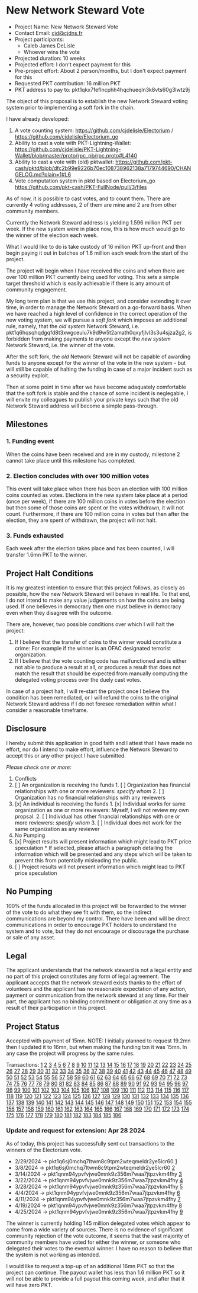 # New Network Steward Vote

* Project Name: New Network Steward Vote
* Contact Email: cjd@cjdns.fr
* Project participants:
  * Caleb James DeLisle
  * Whoever wins the vote
* Projected duration: 10 weeks
* Projected effort: I don't expect payment for this
* Pre-project effort: About 2 person/months, but I don't expect payment for this
* Requested PKT contribution: 16 million PKT
* PKT address to pay to: pkt1qkx7feflncphh4hqchueqln3k8vts60g3lwtz9j

The object of this proposal is to establish the new Network Steward voting system prior to
implementing a soft fork in the chain.

I have already developed:
1. A vote counting system: https://github.com/cjdelisle/Electorium / https://github.com/cjdelisle/Electorium_go
2. Ability to cast a vote with PKT-Lightning-Wallet: https://github.com/cjdelisle/PKT-Lightning-Wallet/blob/master/proto/rpc_pb/rpc.proto#L4140
3. Ability to cast a vote with (old) pktwallet: https://github.com/pkt-cash/pktd/blob/dfc2b99e9226b70ec108738962138a7179744690/CHANGELOG.md?plain=1#L6
4. Vote computation system in pktd based on Electorium_go https://github.com/pkt-cash/PKT-FullNode/pull/3/files

As of now, it is possible to cast votes, and to count them. There are currently 4 voting
addresses, 2 of them are mine and 2 are from other community members.

Currently the Network Steward address is yielding 1.596 million PKT per week. If the new
system were in place now, this is how much would go to the winner of the election each week.

What I would like to do is take custody of 16 million PKT up-front and then begin paying it
out in batches of 1.6 million each week from the start of the project.

The project will begin when I have received the coins and when there are over 100 million PKT
currently being used for voting. This sets a simple target threshold which is easily
achievable if there is any amount of community engagement.

My long term plan is that we use this project, and consider extending it over time, in order
to manage the Network Steward on a go-forward basis. When we have reached a high level of
confidence in the correct operation of the new voting system, we will pursue a *soft fork*
which imposes an additional rule, namely, that the *old system* Network Steward, i.e.
pkt1q6hqsqhqdgqfd8t3xwgceulu7k9d9w5t2amath0qxyfjlvl3s3u4sjza2g2, is forbidden from making
payments to anyone except the *new system* Network Steward, i.e. the winner of the vote.

After the soft fork, the *old* Network Steward will not be capable of awarding funds to
anyone except for the winner of the vote in the new system - but will still be capable of
halting the funding in case of a major incident such as a security exploit.

Then at some point in time after we have become adaquately comfortable that the soft fork
is stable and the chance of some incident is neglegable, I will envite my colleagues to
publish your private keys such that the old Network Steward address will become a simple
pass-through.

## Milestones

### 1. Funding event
When the coins have been received and are in my custody, milestone 2 cannot take place
until this milestone has completed.

### 2. Election concludes with over 100 million votes
This event will take place when there has been an election with 100 million coins counted
as votes. Elections in the new system take place at a period (once per week), if there
are 100 million coins in votes before the election but then some of those coins are spent
or the votes withdrawn, it will not count. Furthermore, if there are 100 million coins in
votes but then after the election, they are spent of withdrawn, the project will not halt.

### 3. Funds exhausted
Each week after the election takes place and has been counted, I will transfer 1.6mn PKT
to the winner.

## Project Halt Conditions
It is my greatest intention to ensure that this project follows, as closely as possible,
how the new Network Steward will behave in real life. To that end, I do not intend to
make any value judgements on how the coins are being used. If one believes in democracy
then one must believe in democracy even when they disagree with the outcome.

There are, however, two possible conditions over which I will halt the project:

1. If I believe that the transfer of coins to the winner would constitute a crime: For
example if the winner is an OFAC designated terrorist organization.
2. If I believe that the vote counting code has malfunctioned and is either not able to
produce a result at all, or produces a result that does not match the result that should
be expected from manually computing the delegated voting process over the duely cast
votes.

In case of a project halt, I will re-start the project once I believe the condition has
been remediated, or I will refund the coins to the original Network Steward address if
I do not foresee remediation within what I consider a reasonable timeframe.


## Disclosure
I hereby submit this application in good faith and I attest that I have made no effort, nor do I
intend to make effort, influence the Network Steward to accept this or any other project I have
submitted.

*Please check one or more:*

1. Conflicts
  1. [ ] An organization is receiving the funds
    1. [ ] Organization has financial relationships with one or more reviewers: *specify whom*
    2. [ ] Organization has no financial relationships with any reviewers
  2. [x] An individual is receiving the funds
    1. [x] Individual works for same organization as one or more reviewers: Myself, I will not review my own propsal.
    2. [ ] Individual has other financial relationships with one or more reviewers: *specify whom*
    3. [ ] Individual does not work for the same organization as any reviewer
2. No Pumping
  1. [x] Project results will present information which might lead to PKT price speculation
    * If selected, please attach a paragraph detailing the information which will be presented and any steps which will be taken to prevent this from potentially misleading the public.
  2. [ ] Project results will not present information which might lead to PKT price speculation

## No Pumping
100% of the funds allocated in this project will be forwarded to the winner of the vote to
do what they see fit with them, so the indirect communications are beyond my control. There have
been and will be direct communications in order to encourage PKT holders to understand the system
and to vote, but they do not encourage or discourage the purchase or sale of any asset.

## Legal

The applicant understands that the network steward is not a legal entity and no part of this
project constitutes any form of legal agreement. The applicant accepts that the network steward
exists thanks to the effort of volunteers and the applicant has no reasonable expectation of any
action, payment or communication from the network steward at any time. For their part, the
applicant has no binding commitment or obligation at any time as a result of their participation
in this project.

## Project Status

Accepted with payment of 15mn. NOTE: I initially planned to request 19.2mn then I updated it to
16mn, but when making the funding txn it was 15mn. In any case the project will progress by the
same rules.

Transactions:
[1](https://explorer.pkt.cash/tx/dbdb73166cfb72b22e04c2f392819e84a9caddb56ed0bfe7cf716e3f15a0e401)
[2](https://explorer.pkt.cash/tx/ab8bf3eb9ca8c802ae4cf8c99ebd6205293a95220c7cc6cb4be2721e7bd1c966)
[3](https://explorer.pkt.cash/tx/7688fb5687f9ec9d51bef7da1c20ebe9daca294dd65702e54ff933250ebf4e6b)
[4](https://explorer.pkt.cash/tx/e09d6ee6fb20170273545cf1b07415eb86c6fbbffc4ad8b0fb73afffdaa5ca05)
[5](https://explorer.pkt.cash/tx/5392e5f6cc302c43db274cb4183aa4acc5c5a248173fba9d7ff9385c92e1bca1)
[6](https://explorer.pkt.cash/tx/ca38f57268e23f0cf17c12633f3e74440a6966cdd71a166b502ae94947c1070c)
[7](https://explorer.pkt.cash/tx/4cc1a9ad97a939080c4b0254acfcce951d411c2f3d8634d35604b48c0021d2d4)
[8](https://explorer.pkt.cash/tx/1b0a7ad7cd2d3df661cc10283c3d855e4b16f07501228a03b1d362f688e6b5b7)
[9](https://explorer.pkt.cash/tx/27ab6d35a52a0ea09e14133b83d70eef228ede471fa259d96b6b58d8b87909c5)
[10](https://explorer.pkt.cash/tx/ffcb730a46d7511cfe538bbb04b48c4e37264e89359bbe689df5113f785b7400)
[11](https://explorer.pkt.cash/tx/04f247fc101da9bc1b4b51e95c06e884cb4641e368acaac583b38fc7969352ed)
[12](https://explorer.pkt.cash/tx/bc2c08589037db069f981db762ea851c991c1448173ede054b87b944055c982b)
[13](https://explorer.pkt.cash/tx/33f54a512a7aaf62a5182081ebec08f910b38eaf17c4004af91aad15adbaa41b)
[14](https://explorer.pkt.cash/tx/8a7d0a472d31ef38617efbc114391f4e381755d794ede0caffe5ec271f235cc5)
[15](https://explorer.pkt.cash/tx/71ee8d138e58087bc848423ae43450a44dba545c0106140d388f6ee3a18a4a75)
[16](https://explorer.pkt.cash/tx/4c9d866f3938edff3982f561f9e79a2a9b919ec1f814839e88cf2d0b2599dabc)
[17](https://explorer.pkt.cash/tx/43d7065e8a286cc6f4a8e2bfdb67876510a37f0eb06299e5bad9c6cdee4fb352)
[18](https://explorer.pkt.cash/tx/ed088210081f74f65ca634fdd7fb77c7e9dca4bb8e227d3cd73be90d4c28cb60)
[19](https://explorer.pkt.cash/tx/1bf0cd2c173dad9d48a6d98ff5e2378d590e5a4f295da04940bde2e49f135085)
[20](https://explorer.pkt.cash/tx/36a468feecd78241f1f21eec6c327981110b2b465da9df21529f0817fd93622c)
[21](https://explorer.pkt.cash/tx/846f2dc4cc7a2051708c6e560976e4de90e9743aac73a8c80f3020644658ae79)
[22](https://explorer.pkt.cash/tx/72329d93acd0f9179346f42389141fe5077debade7fb842acec1c695331ef50c)
[23](https://explorer.pkt.cash/tx/3076ddec1455f5f8c1a8305f8e84b046f09ef456f600deaa5ba0b42599492595)
[24](https://explorer.pkt.cash/tx/e3a42bdc0b5c026918e17b3877159e2eae198bd26649bd32f257a94cceefc316)
[25](https://explorer.pkt.cash/tx/5d6df6b462c87edb58188aa44d1e7e2149bfe5602839aa44c3b4b5ef11e6971e)
[26](https://explorer.pkt.cash/tx/afe0acf056bc40da17288526ba17d8de562bc63309f1e9cb65694e8de1f25713)
[27](https://explorer.pkt.cash/tx/76f54f9f32b885eda6929f203ef9bb2551becb3dea881429827a26a3ef58c68a)
[28](https://explorer.pkt.cash/tx/8884d5a33f6002704f35e08a6a0e3ab563f78af418b7dc36211643deeb8d6855)
[29](https://explorer.pkt.cash/tx/3b027ad593d4454541b5737dc14eefdcc80989b534ef768a1ce2b4248910fd2a)
[30](https://explorer.pkt.cash/tx/a89e1d06256384ba18e060afd87adc9dc29bfd7c67f34fa73b87d5cdedab8313)
[31](https://explorer.pkt.cash/tx/51573695a3bb1d179eb81679f06e66abb6267e859efa8dc1739c78050c6a602a)
[32](https://explorer.pkt.cash/tx/a8bdd655469cf72588a98abf8d6b8d92ec85c1775c989aa2d12cc182659c996c)
[33](https://explorer.pkt.cash/tx/2b86caaac473de2224bb3021573fa4588d2a0dffb0520e22b2bcc4a3f9395310)
[34](https://explorer.pkt.cash/tx/27e5f3e5bb8c2df983fe962043c2e386b8ba8e86f00f7ae14336ecb41ca6becf)
[35](https://explorer.pkt.cash/tx/175259302771e93d8db1d44b36fe41fc91ca64392ab3aa7ab2c285c12a9e4c76)
[36](https://explorer.pkt.cash/tx/94665cbef93bfcefb15ce0637dd095245ec71fd93d39dac26c101532a4624f33)
[37](https://explorer.pkt.cash/tx/4270a259a7d758a0e8a8a5e3e83bb881ae3170b938ebfc0b697648ae9039c438)
[38](https://explorer.pkt.cash/tx/3b7fd34c810ce6fc7513ad58038e0cf6e66ccd9843b7a520f5b2a5571cbc7614)
[39](https://explorer.pkt.cash/tx/535378c0f51b2c55b60fec74c16a2c6f482ad50065e2c50604c7450a22514fc1)
[40](https://explorer.pkt.cash/tx/aeab7e1af89b07c27cc0725a4b495dac2b6ad2053ad4621abb1036454cce8af6)
[41](https://explorer.pkt.cash/tx/e3821febd1775e8c16657967d7d00ad61aa95247e1088b5bccc1b45b2cc94b69)
[42](https://explorer.pkt.cash/tx/24418f67ce65fac27c0ab9d5fec646de9a6c0ec1a0c3072935c350d92a0e5a70)
[43](https://explorer.pkt.cash/tx/cdf39ad72752366c4fe785b1edd3504b492f23e08ab4da86f8fbfd1a70f1ccfe)
[44](https://explorer.pkt.cash/tx/2eb20efc7c3a5f88fb5e2d7f2605fb5f60b9b99f2275ba68f089062647834ce9)
[45](https://explorer.pkt.cash/tx/069a5c12c1a9b50ef3b3416d22eed8b3f25b7584a798adcd4e524cfde6c7114c)
[46](https://explorer.pkt.cash/tx/8dc007ddefe1408fe78b71ec6516db485468de0e50cf8bce7f3e6a84d4849b3c)
[47](https://explorer.pkt.cash/tx/4b13aa8f5d483fe03735e5fd0630734a30ce0f6d73a0b15c08abbd4b0f70cb66)
[48](https://explorer.pkt.cash/tx/0879cf1fe6491a1d8d9097d665cc5a73fe3ab8cb6a5a128641f78701e09842ba)
[49](https://explorer.pkt.cash/tx/15da5558967cc334156bde97f9d25f71f9c7c4c09b74c987d063b23ef14479fa)
[50](https://explorer.pkt.cash/tx/88634793cff2190a725a6bf7dfb80c5d2765c312c85c08b1eb1b0a2e475ef711)
[51](https://explorer.pkt.cash/tx/5697b55c067310ef0ca0df461fbcd1f57a0bf48728daf510518255d407c7274b)
[52](https://explorer.pkt.cash/tx/82c718361f4d7bc30b5b567d4ecc1876a17aa376420eafbaaf0189beb6048766)
[53](https://explorer.pkt.cash/tx/2b491a6e3f381753a1b277b0293fe0afbbeff5055b648f0d8a919afb78f799a7)
[54](https://explorer.pkt.cash/tx/9d90f91c96e186a32bbece22adbbb02b43a6d6a195300ae21ada7187d2eb0f1c)
[55](https://explorer.pkt.cash/tx/37e1d483ba2ad080a213729d7f852188fdec1f1152136469811496c4c0831974)
[56](https://explorer.pkt.cash/tx/4e03bf81800c23fcd41e4b4692b743a6fd3d56e3bee8c94958d3d3dcd1c640d6)
[57](https://explorer.pkt.cash/tx/cec13a6c346ef7509f46a4039b0a981e44ce439480d9a606c90b54623b353f6a)
[58](https://explorer.pkt.cash/tx/a4cf120c1a871f8f069aca8cabf3090c30f9cbf0f260738c177823b074498a83)
[59](https://explorer.pkt.cash/tx/023c23416875595a8554d5db8a319188e1bc443f90e98604a391fd9d8b8f17a1)
[60](https://explorer.pkt.cash/tx/77e71b22ebf2241b9d4fc30b1ac343f3b3c3f42cdc4720d0850a553e1aa9cc92)
[61](https://explorer.pkt.cash/tx/7b701d026646b4a38ab18e2cc646e13771b83066761ba7b09d1c2084d632441a)
[62](https://explorer.pkt.cash/tx/3f9888e6e34255cd69b313548db6523aa32af38ab082487e186a2517e61d59c7)
[63](https://explorer.pkt.cash/tx/5cd7e2ad7ef9517df6b0b40317e2e521904e047dabafd2579bf431ed92bebd0d)
[64](https://explorer.pkt.cash/tx/45da9b3ee1108ebec96d59a11254ee1acc0453c1d3fbba2c72241f8bce0ded5d)
[65](https://explorer.pkt.cash/tx/0acffeda93cbc9248e112df6f1ed3a34fdcea642e324125a479c2f0c77dd4649)
[66](https://explorer.pkt.cash/tx/84be6a83dcd0b8c770ff365164dd3870c911cc614bc96e487fbd093d3f429911)
[67](https://explorer.pkt.cash/tx/c97baaba3f2c59236b4ffc5b7337e4f96966338821f64fa90f69fef73613eaea)
[68](https://explorer.pkt.cash/tx/42b185ae05b35ff01d70b3ac30fcb612bcc82b4f9b3871e8a2f8dae28333df53)
[69](https://explorer.pkt.cash/tx/c12f56b9891e95a14ea7a165f89699f388b71bff053dc4779629f1eb307059a4)
[70](https://explorer.pkt.cash/tx/c8f3b15d6fc8610fbd8fbe520fba1864189a3ba3194a195ae2a611185585219c)
[71](https://explorer.pkt.cash/tx/023bf1c95bfeb39e0aa2795588d6b55f8ae4bd3c77372b58c2b110ccb5233602)
[72](https://explorer.pkt.cash/tx/5eb21889a5f48acd7a0d510c5608f82459590c46c80adebc19d56b1e36fda2ea)
[73](https://explorer.pkt.cash/tx/202d0eb0bfb8573ea5665d12b3d24209d5a30cffe224e0a3af8efb1a817cbc57)
[74](https://explorer.pkt.cash/tx/1c19ce496d83ecec0389dabb8ad9d94755dd85eb9d43174864b862a76735d43d)
[75](https://explorer.pkt.cash/tx/c2828956e196bc4ba324a96f2f7ba5f937a0288d7b7369d15119c321171377e9)
[76](https://explorer.pkt.cash/tx/da04cd369b24459246b3dd9c9c2f89c5d07e1fd719d475f49beba6fd4d3db492)
[77](https://explorer.pkt.cash/tx/c52cf220c1adad1d897d842b1a213d73352a700bfeb903cca630e8b58d22ad46)
[78](https://explorer.pkt.cash/tx/b493c022051dcc4665550bb47a79cc71cff4c5e3dd7f467881870c005708d494)
[79](https://explorer.pkt.cash/tx/0e708f7db6f16456dcffca79fa7ce3188d36c5f8db12d1b426d36efbcbb705b3)
[80](https://explorer.pkt.cash/tx/7a01c8b31acd5fb2a94b1b3c259a1b514dae25ac76aaaab68b2d446f32a319ea)
[81](https://explorer.pkt.cash/tx/3a9e69fb19594fb1f7c682ebef8ca934b4e0618e4f5ef0576f050b1c4324be80)
[82](https://explorer.pkt.cash/tx/b9c8ef9b7b8e59fb4b76b00190bcb80b42211ce05edfa677af0acbf1dae38e22)
[83](https://explorer.pkt.cash/tx/d0efcb9185818d2c923a259076fb00f468d870fd4ee8333d2001cb94c324ce59)
[84](https://explorer.pkt.cash/tx/fc34e1989bc712f21865c34533ca64381557e8bc4bbbb1b5e0b3533183bb944e)
[85](https://explorer.pkt.cash/tx/2f36fa27d5ca9610ef5b0162224f5e35618012da962f7bfd4829f3a26faaf048)
[86](https://explorer.pkt.cash/tx/7dc113ad873f1bec9af56698b9372144d9bbe9665ad37111074e4c8ac95ce979)
[87](https://explorer.pkt.cash/tx/60d87bbeac08034ccf7075f24819bfc1ce904e9e2996f5999c40aad2817e9fb3)
[88](https://explorer.pkt.cash/tx/9f8a0a2410b8646767723e12c6dc1d2475de7d47d6a8c25ba782588c5b24a680)
[89](https://explorer.pkt.cash/tx/54343b29326b978664f9a89afb57b60b623021450cb2b9c2d7c671e1c77cbbec)
[90](https://explorer.pkt.cash/tx/2d3097cdf27cd1e29764f070d3d71abab1c1c73b394adbff6fc546f0d19b5e7e)
[91](https://explorer.pkt.cash/tx/33b1e51a31fbac592142e43063c8c7f0ee2308d7cbd8d27a6a8caf0ebbe082c7)
[92](https://explorer.pkt.cash/tx/336b19c06d48e68c1b81659aa858bb8a5804506712b789c910f54d00fbd3ed28)
[93](https://explorer.pkt.cash/tx/de33367726934698ddf4fbf7ef73813fd9adcb5eb39dbcef9d4654af4bb4af50)
[94](https://explorer.pkt.cash/tx/78f5071004358a507091baaeac1e9add361a73f83a0d0b1a1b789d75c8c2d4a4)
[95](https://explorer.pkt.cash/tx/e3119769acbe8ed23ce6f6e1c6902183028ea364da571dad07a4776cd31f5d80)
[96](https://explorer.pkt.cash/tx/f609cf0ebaae45669e2d0d2da15f967cbbabaee50236c05600494001d05875c6)
[97](https://explorer.pkt.cash/tx/98ce91e37d513673d8083469a2c46ddcafe8637e51eed107d4543d95c2bdc98e)
[98](https://explorer.pkt.cash/tx/fd7c523e4452d0dc5344fed90f299f3ee85fcf03206d8330e424319b64d4baee)
[99](https://explorer.pkt.cash/tx/339668bd8d078af085d51f2b5bfea250196cc2aa73063c03a809af9833912c01)
[100](https://explorer.pkt.cash/tx/245b71a178a18cba6ea77401ae9a9dc3d0c3d4342ad5d96e805a17167c52b340)
[101](https://explorer.pkt.cash/tx/0b6666912abe2bc5b5ca44edbf5e79c34a64b0103b08531eae16c1a9bc363ac8)
[102](https://explorer.pkt.cash/tx/094991667783e514ec9686a46717b113566efc722e36a639eee71a285d17ec1e)
[103](https://explorer.pkt.cash/tx/b6538ed709542b5863da7752e7a9fb78f69834d6305ad1c2f30b9ce12343246f)
[104](https://explorer.pkt.cash/tx/989998494100c36dd252f91f68c0ee2edf4a54777c898559932f33043202eb85)
[105](https://explorer.pkt.cash/tx/ad7f9ee8d09e43788f86d310860c90aa43dc3f74138e26206f80cacacc0adc14)
[106](https://explorer.pkt.cash/tx/0f95a8e03de3347abdbf99708b38227b7b797f0fbb091b9068d07bec85e14c6d)
[107](https://explorer.pkt.cash/tx/f89e4c8614b264a8520ce53898210758b15135ea7fdb4f22ed5879bf5d6ded01)
[108](https://explorer.pkt.cash/tx/f02a7b84a849f414e3cdaae4ebc20dda19d14e68c875b58d818a7f03e069d879)
[109](https://explorer.pkt.cash/tx/db3d1b0d168e1b869c29520ab29aa4b923b0f94c997434df0be71e11b7278d5f)
[110](https://explorer.pkt.cash/tx/a668e42ae016ab989267b9ff6a0ebc55a112fa9b92fd28cf0029d0fab9a59359)
[111](https://explorer.pkt.cash/tx/6acf6dc9bdc386c2aef8e1b21272eb7523557d1f8eb720f8d3fc8cb59d1578a1)
[112](https://explorer.pkt.cash/tx/8a2c1db3d6a44b3fd1b0ff0871e93b180952cea7b01ec775e5b50e621672f493)
[113](https://explorer.pkt.cash/tx/4c27d57d7589a197aa1372273ceca88396fb77cb2a496d2847f2da811ae9f1aa)
[114](https://explorer.pkt.cash/tx/e8e64eb56349bd5d5ef4f3fb4879bd0384261be6679cdb49288e1a85d8c1f538)
[115](https://explorer.pkt.cash/tx/64cc8cf72e06aea6a66243ab05e832990e072af769b52ca21bb1d7587575f76d)
[116](https://explorer.pkt.cash/tx/04f15642e1acd42732a4b37d5f502f04dcbde19f39ca31a7aa15b03961b61f8a)
[117](https://explorer.pkt.cash/tx/df9b10ffefe2e49074f640781f33805908ed387e419d7a1bf6ba3daa3c79034e)
[118](https://explorer.pkt.cash/tx/ecc951bb859f4c055927c4d04291fe3d88add9af0d44a3ebf43422b665448a4a)
[119](https://explorer.pkt.cash/tx/71c7d93a8491a54c44eb7d58891d1ba2627999aec99cbb44e84fa68fb180a847)
[120](https://explorer.pkt.cash/tx/922707df657aa3cbbdcef818b23e799c37a3cc1545ec1c6edd7d5d825f07dc6a)
[121](https://explorer.pkt.cash/tx/88684dadd98efdbaca0993a17a9ef86c3986847a6a3af82262beb2dbfdfd5d41)
[122](https://explorer.pkt.cash/tx/d2aca7cc29a3a465d2ba70374477184ced859ea7d94230b15add8b41c506e0b7)
[123](https://explorer.pkt.cash/tx/e2821061b383c298c7fa465bd3b38f7995f2910e8c0f5e526e4f8ed1dfea2796)
[124](https://explorer.pkt.cash/tx/b4897960220d5dbbfda507367921e2a8d921dd9ea14c30e9787018c056f3150d)
[125](https://explorer.pkt.cash/tx/0502c8d8af647833d580b3433553bf24bad70a9258b20a2df32f25cb8120dee9)
[126](https://explorer.pkt.cash/tx/001d04c07879ab4347531a75b954bef3d20e06cf1b0daec095510ef4d9d870d2)
[127](https://explorer.pkt.cash/tx/b03177a75bf3100bc2fd155087882f437a278cc1624f0736459268399add850a)
[128](https://explorer.pkt.cash/tx/a6897b6dcc553beeddbf7ebb237a8ec6f87d9ce65d7a3410f745941ecc35f759)
[129](https://explorer.pkt.cash/tx/81a593bc57b9a02f3aae28fc6cc9af010a653ce642b3063df17829de60d0959b)
[130](https://explorer.pkt.cash/tx/8efd3a2ca5a6639f55e7a7280158a8e8037a727c8d70d40247a0b0ab0c7ca645)
[131](https://explorer.pkt.cash/tx/b5914ae8621c4c5d20d9e0e50f796b854d6fe82a6441ca2b7fc18062f6f8c77a)
[132](https://explorer.pkt.cash/tx/7ad9b45f5b87caab9d100215c3e6d7cc94257bab18d5eec4cb9134570fd36dad)
[133](https://explorer.pkt.cash/tx/f5b472552d910179777736f160610d5965cdede9e788c5046cd76837a2a04b84)
[134](https://explorer.pkt.cash/tx/8e05d60e721a0e365fecc9075e6ad0ba99c55427bfc6cd089f98504a5d0935eb)
[135](https://explorer.pkt.cash/tx/9ff98c0a4bdddb2f02538d663d83b3d408b86443fac2a3333822b20e6034a670)
[136](https://explorer.pkt.cash/tx/ea1747c9ecc4cbfba0619c668673565674c39ae00d3ac1d7581cd82fb4e930b8)
[137](https://explorer.pkt.cash/tx/12bdb3545269ee84e398f9ef457675728178c0358fc8c323a1176c6bd74a202a)
[138](https://explorer.pkt.cash/tx/79db7abdbe50fb4eff348e960146b580e3f8cb43776a4a227bd8cc302319bbd4)
[139](https://explorer.pkt.cash/tx/4db2c13dc26c95329395621d7b39e399fa4a38107fd84c4dd46a30734a993c94)
[140](https://explorer.pkt.cash/tx/c1040a40e0773881d379af591e4a1d4a78366abf39df5e23416f53ee1aec2468)
[141](https://explorer.pkt.cash/tx/4153a34a53f8af01169bef3d7e031c5ec7a7c26ba4ee99e7162937585b151e91)
[142](https://explorer.pkt.cash/tx/32968c451180e937f6833dc0391dca9595529236df1f491de70745c282c639e9)
[143](https://explorer.pkt.cash/tx/36e6397b622db3432194ef85419988c929998e5b6388cf42526fc02c22e4b828)
[144](https://explorer.pkt.cash/tx/14a039da210effc8f076c0e279089693811fb38c9aec6d0a8baa21008004c213)
[145](https://explorer.pkt.cash/tx/c9af8d20d981d164dff31b7dac2ac50538c945cea72211b05219bbd961128c2a)
[146](https://explorer.pkt.cash/tx/926ec52df8ffbaf10d98743f820d691bcabc7502ed1cbe0aa90184517e477f2b)
[147](https://explorer.pkt.cash/tx/09bd509ad3252b73d3dad432d1f62b3673611a837a215325bf18474342396b8f)
[148](https://explorer.pkt.cash/tx/26f7748193eec572b61b16eb45897e16d8dc7c4a7e9c7c672b4eec249bbeb5bd)
[149](https://explorer.pkt.cash/tx/24e2377bdbd5528b115aafe0e04dabc7c8355d4d54ab20d732cbe4c5c1e385a1)
[150](https://explorer.pkt.cash/tx/b1e7dcec2b9475d937352f482fe48998848866b7d3b3eab9274a9ec2ab3877ab)
[151](https://explorer.pkt.cash/tx/bd053fe40e019cb4a3ac17d77d79ae9ec4f1f35a545a34e195a512769097acbc)
[152](https://explorer.pkt.cash/tx/fc342741031ed5927da6ef19872e213575537f164c6e7a7fa9d095be990f2c2f)
[153](https://explorer.pkt.cash/tx/2e2143c53cab0249be4f4fdc3cc5d5c34a7c62f5f0669208daa1064131cedc39)
[154](https://explorer.pkt.cash/tx/6c08d6b03512aae25327e23c292111f1a6bb8b1a1262e5605ae6f3f30cc85858)
[155](https://explorer.pkt.cash/tx/d93b88e4e145bc9c5dabf8138b12376b7a410370a98e0b488e489e803cf2fc49)
[156](https://explorer.pkt.cash/tx/e946a36e949cf4aa2f45c21528cbb25d5ddc4357a3f3f71ccc79a67c9f2cfb03)
[157](https://explorer.pkt.cash/tx/52c40183c3afb7f58b8e1f1440b66ed8f9aad5f08cf8dc4214a812c8de8e4e9f)
[158](https://explorer.pkt.cash/tx/ae750962192a2f5c48c95a74bca7302f24c2c34609e2e3654314acd3c82e72e1)
[159](https://explorer.pkt.cash/tx/a4268ef882180756ac19571df27aa0bbfc9b89b666844a4b03e84f225ce27be3)
[160](https://explorer.pkt.cash/tx/74bbaa052315f0b63a92500d2c0531ce4f7bb90a44653cc08ec683a8d0f29fe7)
[161](https://explorer.pkt.cash/tx/620419db66be9fa087fee769e09372469d7c09688ca77be7fcac9f4da2f08a03)
[162](https://explorer.pkt.cash/tx/8472d130499aa6ed2d35158575a62d3fb5c282d9e9f24c5cb1f2c453c4710630)
[163](https://explorer.pkt.cash/tx/db32f775f2ee15793b35bc6169a152b898075e3c87fb71ddb35f09ac344c2d89)
[164](https://explorer.pkt.cash/tx/3d30f53463e16058bfd7a51df433ac55cb81b34471f07a7f054fc6e047d051fc)
[165](https://explorer.pkt.cash/tx/3ae99c01b161f1c5308c18502deeed85fe81f9c868a0ed413c98a3036bb28979)
[166](https://explorer.pkt.cash/tx/d906834560b91fe54a7211a823c28a65b64b213fb861e6451cea528f0a695ef7)
[167](https://explorer.pkt.cash/tx/7de9275daa91d7a1c8406ecaa89b1ce24af72811ef082a20a6a6020b665846b4)
[168](https://explorer.pkt.cash/tx/be291a90e4417148766636f6dddb5553a742d1d6cfa9a6f8bd9702445220830c)
[169](https://explorer.pkt.cash/tx/f8d4341d965a3743cb65e4b54e21d3bf9f7d1b05b9422e119e41521c349083f6)
[170](https://explorer.pkt.cash/tx/c78171429485324fb5a84a7708fec14c64f8de1713d03999d3623c3dd276da8c)
[171](https://explorer.pkt.cash/tx/99bb1310da00a2c53818f7c1c40bd077fc3ad218b0505fbe33b23000dd459714)
[172](https://explorer.pkt.cash/tx/17ac3527a1fa1c9f9951b3906da7d20aeff3e7b46669eb95178821b7e04cee31)
[173](https://explorer.pkt.cash/tx/1f97c4050cfb0063d60d002cdc206b086bd7a38c4fba72a7723c088bca650e00)
[174](https://explorer.pkt.cash/tx/c3ff6776bec4d3e3b62ac016180b1cb4b2c15c6bfed1d54eeaf2433b1a8515d9)
[175](https://explorer.pkt.cash/tx/27fd0bbbdafea5055cf1c511db8a36283dba32eefca4c71362cbd7b057cb9111)
[176](https://explorer.pkt.cash/tx/0d2eec22182e13dfeca4e0dd2b776e4596a27407718d9c0f075f099f09dbcd11)
[177](https://explorer.pkt.cash/tx/89218ec7bf10c70c07383a144a60170c4753cca93dadbb04939846a97ca0131e)
[178](https://explorer.pkt.cash/tx/68cf3640a7f87b3959cce350b9fe24cccf076715a025dbe71ac43c18c2cf6181)
[179](https://explorer.pkt.cash/tx/90d9d91ac05ddcef60f6088c9d23bd5e0eecedfbc45c3e8f081d538989edaa4b)
[180](https://explorer.pkt.cash/tx/6b01c0f70cd8ec2b741e5f6ba0a39fc08e8a054a1b9f0f81254075f789b742d7)
[181](https://explorer.pkt.cash/tx/d7fb6a6c65a8cf8d14acd4668259cb3e9e23426ee5a5b70cc950bad3c31f2503)
[182](https://explorer.pkt.cash/tx/fa7cdc5d32dc2d3c07cf2cf10c80d3dd418256a425cbcfbd424ed6b7b8aa615f)
[183](https://explorer.pkt.cash/tx/227c3189ea2a3ff4649503728b70fbf828c4da8460c88b127d42b102a3267ca7)
[184](https://explorer.pkt.cash/tx/01ced8fcf56d79600bab67859f8d51e077432e7401eae265b0429e884017a333)
[185](https://explorer.pkt.cash/tx/496181b8b007ad789d5ce502f0b6a65b5700caf02b4461db44091bab7c4f916b)
[186](https://explorer.pkt.cash/tx/0a69a136f5cbcea9df11e502963d6419c556ba80ea36ada824ddcd3f0f036e23)

### Update and request for extension: Apr 28 2024
As of today, this project has successfully sent out transactions to the winners of the Electorium vote.

* 2/29/2024 -> pkt1q6sj0mchq7ltwm8c9tpm2wteqmeldr2ye5lcr60 [1](https://packetscan.io/tx/70c6f3b1c5d73244787b133ae496d426bf3594b9bcfec037a47377b6cbfd28d1)
* 3/8/2024 -> pkt1q6sj0mchq7ltwm8c9tpm2wteqmeldr2ye5lcr60 [2](https://packetscan.io/tx/a430d8f06f2dd4c6540f71e62a205ca03df5fa79faf7f4e42da9dc16f1762199)
* 3/14/2024 -> pkt1qnm94ypvfvjwe0mnk9z356m7waa7jtpzvkm4fhy [3](https://packetscan.io/tx/768366708cb84af646128687d6397b46807f61b8deb67e29cb0908b6137f0141)
* 3/22/2024 -> pkt1qnm94ypvfvjwe0mnk9z356m7waa7jtpzvkm4fhy [4](https://packetscan.io/tx/f6e7273a97dd7dbaa3302a294ee0f748d037e2146221cc5099f2539a7f0162c4)
* 3/28/2024 ->  pkt1qnm94ypvfvjwe0mnk9z356m7waa7jtpzvkm4fhy [5](https://packetscan.io/tx/52c391e3298181118e3f439ab399d2c2cc803eece125d4ffb8c60971313b2d4d)
* 4/4/2024 -> pkt1qnm94ypvfvjwe0mnk9z356m7waa7jtpzvkm4fhy [6](https://packetscan.io/tx/44d6e0920a73bcc2e246e32d0128a19a1bf2481a0115c95362e9626a0ae07a04)
* 4/11/2024 -> pkt1qnm94ypvfvjwe0mnk9z356m7waa7jtpzvkm4fhy [7](https://packetscan.io/tx/c0fb378b54a83bdb1c2519812bed7fc443e18369088325844d7a5e46415ba55b)
* 4/19/2024 -> pkt1qnm94ypvfvjwe0mnk9z356m7waa7jtpzvkm4fhy [8](https://packetscan.io/tx/ddbfa5fd078a3666805d7d3ea8242fb3d0c835f34b11bc43d252bda5da61c9a6)
* 4/25/2024 -> pkt1qnm94ypvfvjwe0mnk9z356m7waa7jtpzvkm4fhy [9](https://packetscan.io/tx/085000e3b012380333dcd2f9fad185b43b68a333d966a7b005906d54a9ee7c41)

The winner is currently holding 145 million delegated votes which appear to come from a wide variety
of sources. There is no evidence of significant community rejection of the vote outcome, it seems
that the vast majority of community members have voted for either the winner, or someone who
delegated their votes to the eventual winner. I have no reason to believe that the system is not
working as intended.

I would like to request a top-up of an additional 16mn PKT so that the project can continue. The
payout wallet has less than 1.6 million PKT so it will not be able to provide a full payout this
coming week, and after that it will have zero PKT.